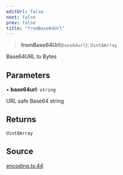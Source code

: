 ```yaml
---
editUrl: false
next: false
prev: false
title: "fromBase64Url"
---
```


> **fromBase64Url**(`base64url`): `Uint8Array`

Base64URL to Bytes

## Parameters

• **base64url**: `string`

URL safe Base64 string

## Returns

`Uint8Array`

## Source

[encoding.ts:44](https://github.com/algorandfoundation/liquid-auth/blob/10c59840d062554c79d275cbb41957b40edae1ed/clients/liquid-auth-core/src/encoding.ts#L44)
